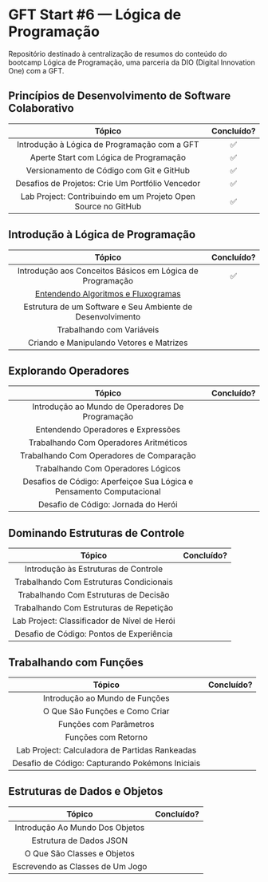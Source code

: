 # GFT Start #6 — Lógica de Programação

Repositório destinado à centralização de resumos do conteúdo do bootcamp Lógica de Programação, uma parceria da DIO (Digital Innovation One) com a GFT.

## Princípios de Desenvolvimento de Software Colaborativo

|                            Tópico                             | Concluído? |
| :-----------------------------------------------------------: | :--------: |
|         Introdução à Lógica de Programação com a GFT          |     ✅     |
|            Aperte Start com Lógica de Programação             |     ✅     |
|           Versionamento de Código com Git e GitHub            |     ✅     |
|       Desafios de Projetos: Crie Um Portfólio Vencedor        |     ✅     |
| Lab Project: Contribuindo em um Projeto Open Source no GitHub |     ✅     |

## Introdução à Lógica de Programação

|                                                          Tópico                                                           | Concluído? |
| :-----------------------------------------------------------------------------------------------------------------------: | :--------: |
|                                 Introdução aos Conceitos Básicos em Lógica de Programação                                 |     ✅     |
| [Entendendo Algoritmos e Fluxogramas](/resumos/introducao-a-logica-de-programacao/entendendo-algoritmos-e-fluxogramas.md) |            |
|                                Estrutura de um Software e Seu Ambiente de Desenvolvimento                                 |            |
|                                                 Trabalhando com Variáveis                                                 |            |
|                                         Criando e Manipulando Vetores e Matrizes                                          |            |

## Explorando Operadores

|                                Tópico                                | Concluído? |
| :------------------------------------------------------------------: | :--------: |
|           Introdução ao Mundo de Operadores De Programação           |            |
|                  Entendendo Operadores e Expressões                  |            |
|                Trabalhando Com Operadores Aritméticos                |            |
|               Trabalhando Com Operadores de Comparação               |            |
|                  Trabalhando Com Operadores Lógicos                  |            |
| Desafios de Código: Aperfeiçoe Sua Lógica e Pensamento Computacional |            |
|                 Desafio de Código: Jornada do Herói                  |            |

## Dominando Estruturas de Controle

|                    Tópico                    | Concluído? |
| :------------------------------------------: | :--------: |
|     Introdução às Estruturas de Controle     |            |
|   Trabalhando Com Estruturas Condicionais    |            |
|    Trabalhando Com Estruturas de Decisão     |            |
|   Trabalhando Com Estruturas de Repetição    |            |
| Lab Project: Classificador de Nível de Herói |            |
|   Desafio de Código: Pontos de Experiência   |            |

## Trabalhando com Funções

|                     Tópico                      | Concluído? |
| :---------------------------------------------: | :--------: |
|         Introdução ao Mundo de Funções          |            |
|         O Que São Funções e Como Criar          |            |
|             Funções com Parâmetros              |            |
|               Funções com Retorno               |            |
| Lab Project: Calculadora de Partidas Rankeadas  |            |
| Desafio de Código: Capturando Pokémons Iniciais |            |

## Estruturas de Dados e Objetos

|              Tópico              | Concluído? |
| :------------------------------: | :--------: |
| Introdução Ao Mundo Dos Objetos  |            |
|     Estrutura de Dados JSON      |            |
|   O Que São Classes e Objetos    |            |
| Escrevendo as Classes de Um Jogo |            |
